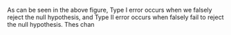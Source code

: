 As can be seen in the above figure, Type I error occurs when we falsely reject the null hypothesis, and Type II error occurs when falsely fail to reject the null hypothesis. Thes chan